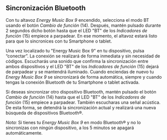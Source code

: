 ## Sincronización Bluetooth

Con tu altavoz *Energy Music Box 9* encendido, selecciona el modo BT usando el botón *Cambio de función* (14). Después, mantén pulsado durante 2 segundos dicho botón hasta que el LED "BT" de los *Indicadores de función* (15) empiece a parpadear. En ese momento, el altavoz estará listo para que lo sincronices con tu Smartphone o tablet.

Una vez localizado tu "Energy Music Box 9" en tu dispositivo, pulsa “conectar”. La conexión se realizará de forma inmediata y sin necesidad de códigos. Escucharás una sonido que confirma la sincronización entre ambos dispositivos y el LED "BT" de los *Indicadores de función* (15) dejará de parpadear y se mantendrá iluminado. Cuando enciendas de nuevo tu *Energy Music Box 9* se sincronizará de forma automática, siempre y cuando tengas la conexión Bluetooth de tu Smartphone o tablet activada.

Si deseas sincronizar otro dispositivo Bluetooth, mantén pulsado el botón *Cambio de función* (14) hasta que el LED "BT" de los *Indicadores de función* (15) empiece a parpadear. También escucharas una señal acústica. De esta forma, se detendrá la sincronización actual y realizará una nueva búsqueda de dispositivos Bluetooth®.

*Nota:* Si tienes tu *Energy Music Box 9* en modo Bluetooth® y no lo sincronizas con ningún dispositivo, a los 5 minutos se apagará automáticamente.

